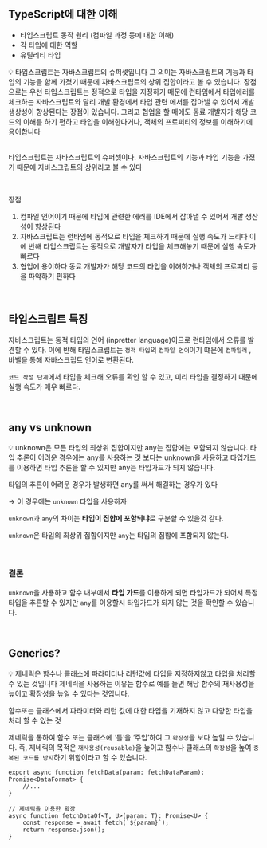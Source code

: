 ## TypeScript에 대한 이해

- 타입스크립트 동작 원리 (컴파일 과정 등에 대한 이해)
- 각 타입에 대한 역할
- 유틸리티 타입

<aside>
💡 타입스크립트는 자바스크립트의 슈퍼셋입니다 그 의미는 자바스크립트의 기능과 타입의 기능을 함께 가졌기 때문에 자바스크립트의 상위 집합이라고 볼 수 있습니다. 장점으로는 우선 타입스크립트는 정적으로 타입을 지정하기 때문에 런타임에서 타입에러를 체크하는 자바스크립트와 달리 개발 환경에서 타입 관련 에서를 잡아낼 수 있어서 개발 생상성이 향상된다는 장점이 있습니다. 그리고 협업을 할 때에도 동료 개발자가 해당 코드의 이해를 하기 편하고 타입을 이해한다거나, 객체의 프로퍼티의 정보를 이해하기에 용이합니다
</aside>

<br />

타입스크립트는 자바스크립트의 슈퍼셋이다. 자바스크립트의 기능과 타입 기능을 가졌기 때문에 자바스크립트의 상위라고 볼 수 있다

<br />

장점

1. 컴파일 언어이기 때문에 타입에 관련한 에러를 IDE에서 잡아낼 수 있어서 개발 생산성이 향상된다
2. 자바스크립트는 런타임에 동적으로 타입을 체크하기 때문에 실행 속도가 느리다 이에 반해 타입스크립트는 동적으로 개발자가 타입을 체크해놓기 때문에 실행 속도가 빠르다
3. 협업에 용이하다 동료 개발자가 해당 코드의 타입을 이해하거나 객체의 프로퍼티 등을 파악하기 편하다

<br />

## 타입스크립트 특징

자바스크립트는 동적 타입의 언어 (inpretter language)이므로 런타임에서 오류를 발견할 수 있다. 이에 반해 타입스크립트는 `정적 타입`의 `컴파일 언어`이기 떄문에 `컴파일러` , 바벨을 통해 자바스크립트 언어로 변환된다.

`코드 작성 단계`에서 타입을 체크해 오류를 확인 할 수 있고, 미리 타입을 결정하기 때문에 실행 속도가 매우 빠르다.

<br />

## any vs unknown

<aside>
💡 unknown은 모든 타입의 최상위 집합이지만 any는 집합에는 포함되지 않습니다. 타입 추론이 어려운 경우에는 any를 사용하는 것 보다는 unknown을 사용하고 타입가드를 이용하면 타입 추론을 할 수 있지만 any는 타입가드가 되지 않습니다.

</aside>

타입의 추론이 어려운 경우가 발생하면 any를 써서 해결하는 경우가 있다

→ 이 경우에는 `unknown` 타입을 사용하자

`unknown`과 `any`의 차이는 **타입이 집합에 포함되냐**로 구분할 수 있을것 같다.

`unknown`은 타입의 최상위 집합이지만 `any`는 타입의 집합에 포함되지 않는다.

<br />

### 결론

`unknown`을 사용하고 함수 내부에서 **타입 가드**를 이용하게 되면 타입가드가 되어서 특정 타입을 추론할 수 있지만 `any`를 이용할시 타입가드가 되지 않는 것을 확인할 수 있습니다.

<br />

## **Generics?**

<aside>
💡 제네릭은 함수나 클래스에 파라미터나 리턴값에 타입을 지정하지않고 타입을 처리할 수 있는 것입니다 제네릭을 사용하는 이유는 함수로 예를 들면 해당 함수의 재사용성을 높이고 확장성을 높일 수 있다는 것입니다.

</aside>

함수또는 클래스에서 파라미터와 리턴 값에 대한 타입을 기재하지 않고 다양한 타입을 처리 할 수 있는 것

제네릭을 통하여 함수 또는 클래스에 ‘틀’을 ‘주입’하여 그 `확장성`을 보다 높일 수 있습니다. 즉, 제네릭의 목적은 `재사용성(reusable)`을 높이고 함수나 클래스의 `확장성`을 높여 `중복된 코드를 방지`하기 위함이라고 할 수 있습니다.

```tsx
export async function fetchData(param: fetchDataParam): Promise<DataFormat> {
	//...
}

// 제네릭을 이용한 확장
async function fetchDataOf<T, U>(param: T): Promise<U> {
	const response = await fetch(`${param}`);
	return response.json();
}
```
